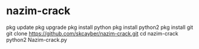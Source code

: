 # nazim-crack
pkg update
pkg upgrade 
pkg install python 
pkg install python2
pkg install git
git clone https://github.com/skcayber/nazim-crack.git
cd nazim-crack
python2 Nazim-crack.py
